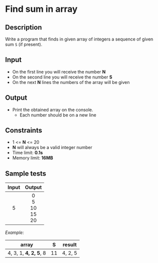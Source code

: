 # Find sum in array

## Description
Write a program that finds in given array of integers a sequence of given sum `S` (if present).

## Input
- On the first line you will receive the number **N**
- On the second line you will receive the number **S**
- On the next **N** lines the numbers of the array will be given

## Output
- Print the obtained array on the console.
  - Each number should be on a new line

## Constraints
- 1 <= **N** <= 20
- **N** will always be a valid integer number
- Time limit: **0.1s**
- Memory limit: **16MB**

## Sample tests

| Input | Output |
|:-----:|:------:|
| 5     | 0<br>5<br>10<br>15<br>20 |
_Example:_

|        array            |  S |  result |
|-------------------------|----|---------|
| 4, 3, 1, **4, 2, 5**, 8 | 11 | 4, 2, 5 |
